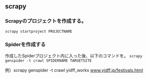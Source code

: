 ## scrapy

### Scrapyのプロジェクトを作成する。
`scrapy startproject PROJECTNAME`

### Spiderを作成する
作成したSpiderプロジェクト内に入った後、以下のコマンドを。
`scrapy genspider -t crawl SPIDERNAME TARGETSITE`

例）scrapy genspider -t crawl yidff_works www.yidff.jp/festivals.html